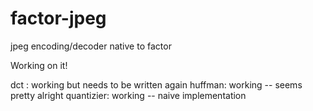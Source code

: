 # factor-jpeg
jpeg encoding/decoder native to factor

Working on it!

dct : working but needs to be written again
huffman: working -- seems pretty alright
quantizier: working -- naive implementation

